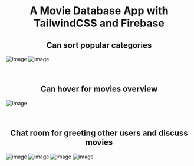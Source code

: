 <h1 align="center">A Movie Database App with TailwindCSS and Firebase</h1>

<h2 align="center">Can sort popular categories</h2>

![image](https://user-images.githubusercontent.com/118567648/227889089-5b046a82-cea5-4276-bc8c-7555f526a4d6.png)
![image](https://user-images.githubusercontent.com/118567648/227889249-28c185a3-3cf0-4704-bde2-e0cdcd0328a6.png)

<br>
<h2 align="center">Can hover for movies overview</h2>

![image](https://user-images.githubusercontent.com/118567648/227889418-c172ee5b-b266-400f-aed0-b89ae449bdad.png)

<br>
<h2 align="center">Chat room for greeting other users and discuss movies</h2>

![image](https://user-images.githubusercontent.com/118567648/227888942-94cc6872-359a-44aa-9b62-52bacc5a8eaf.png)
![image](https://user-images.githubusercontent.com/118567648/225878821-5e84566e-657b-4b17-b770-40d710eac3cc.png)
![image](https://user-images.githubusercontent.com/118567648/225878867-47416399-a4a1-438e-a7bc-da7a5625df3d.png)
![image](https://user-images.githubusercontent.com/118567648/225878771-3fbb6b6c-30a8-4ca8-bb6d-cbfe4e57ad87.png)
